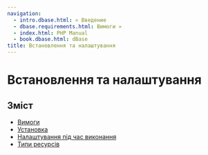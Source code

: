 ```yaml
---
navigation:
  - intro.dbase.html: « Введение
  - dbase.requirements.html: Вимоги »
  - index.html: PHP Manual
  - book.dbase.html: dBase
title: Встановлення та налаштування
---
```

# Встановлення та налаштування

## Зміст

-   [Вимоги](dbase.requirements.html)
-   [Установка](dbase.installation.html)
-   [Налаштування під час виконання](dbase.configuration.html)
-   [Типи ресурсів](dbase.resources.html)
